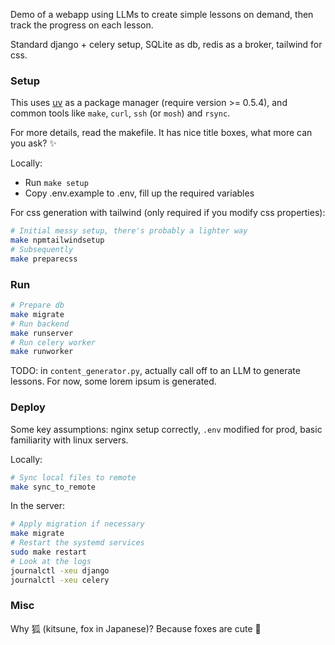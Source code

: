 Demo of a webapp using LLMs to create simple lessons on demand, then track the progress on each lesson.

Standard django + celery setup, SQLite as db, redis as a broker, tailwind for css.

### Setup

This uses [uv](https://docs.astral.sh/uv/) as a package manager (require version >= 0.5.4), and common tools like `make`, `curl`, `ssh` (or `mosh`) and `rsync`.

For more details, read the makefile. It has nice title boxes, what more can you ask? ✨

Locally:
* Run `make setup`
* Copy .env.example to .env, fill up the required variables


For css generation with tailwind (only required if you modify css properties):
```bash
# Initial messy setup, there's probably a lighter way
make npmtailwindsetup
# Subsequently
make preparecss
```

### Run

```bash
# Prepare db
make migrate
# Run backend
make runserver
# Run celery worker
make runworker
```

TODO: in `content_generator.py`, actually call off to an LLM to generate lessons. For now, some lorem ipsum is generated.

### Deploy

Some key assumptions: nginx setup correctly, `.env` modified for prod, basic familiarity with linux servers.

Locally:
```bash
# Sync local files to remote
make sync_to_remote
```

In the server:
```bash
# Apply migration if necessary
make migrate
# Restart the systemd services
sudo make restart
# Look at the logs
journalctl -xeu django
journalctl -xeu celery
```

### Misc

Why 狐 (kitsune, fox in Japanese)? Because foxes are cute 🦊
